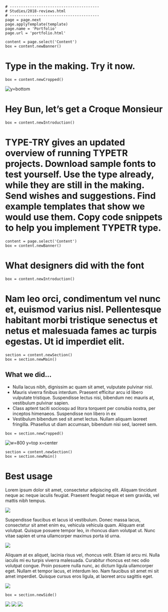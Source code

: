 
~~~
# ----------------------------------------
# Studies/2018-reviews.html
# ----------------------------------------
page = page.next
page.applyTemplate(template)  
page.name = 'Portfolio'
page.url = 'portfolio.html'

content = page.select('Content')
box = content.newBanner()
~~~
# Type in the making. Try it now.

~~~
box = content.newCropped()
~~~
![y=bottom](images/IMG_4664.JPG)

# Hey Bun, let’s get a Croque Monsieur

~~~
box = content.newIntroduction()
~~~

# TYPE-TRY gives an updated overview of running TYPETR projects. Download sample fonts to test yourself. Use the type already, while they are still in the making. Send wishes and suggestions. Find example templates that show we would use them. Copy code snippets to help you implement TYPETR type. 

~~~
content = page.select('Content')
box = content.newBanner()
~~~
# What designers did with the font

~~~
box = content.newIntroduction()
~~~
# Nam leo orci, condimentum vel nunc et, euismod varius nisl. Pellentesque habitant morbi tristique senectus et netus et malesuada fames ac turpis egestas. Ut id imperdiet elit. 

~~~
section = content.newSection()
box = section.newMain()
~~~

## What we did…

* Nulla lacus nibh, dignissim ac quam sit amet, vulputate pulvinar nisl. 
* Mauris viverra finibus interdum. Praesent efficitur arcu id libero vulputate tristique. Suspendisse lectus nisi, bibendum nec mauris at, vestibulum pulvinar sapien. 
* Class aptent taciti sociosqu ad litora torquent per conubia nostra, per inceptos himenaeos. Suspendisse non libero in ex 
* Vestibulum bibendum sed sit amet lectus. Nullam aliquam laoreet fringilla. Phasellus ut diam accumsan, bibendum nisi sed, laoreet sem.

~~~
box = section.newCropped()
~~~

![w=800 y=top x=center](images/habitCoverPagesSlab1-Chinese_1.gif)

~~~ 
section = content.newSection()
box = section.newMain()
~~~

# Best usage

Lorem ipsum dolor sit amet, consectetur adipiscing elit. Aliquam tincidunt neque ac neque iaculis feugiat. Praesent feugiat neque et sem gravida, vel mattis nibh tempus. 

![](images/IMG_4719.jpeg)

Suspendisse faucibus et lacus id vestibulum. Donec massa lacus, consectetur sit amet enim eu, vehicula vehicula quam. Aliquam erat volutpat. Quisque posuere tempor leo, in rhoncus diam volutpat ut. Nunc vitae sapien et urna ullamcorper maximus porta id urna. 

![](images/IMG_4814.jpeg)

Aliquam at ex aliquet, lacinia risus vel, rhoncus velit. Etiam id arcu mi. Nulla iaculis mi eu turpis viverra malesuada. Curabitur rhoncus est nec odio volutpat congue. Proin posuere nulla nunc, ac dictum ligula ullamcorper eget. Nullam et tempor lacus, et interdum leo. Nam faucibus sit amet mi sit amet imperdiet. Quisque cursus eros ligula, at laoreet arcu sagittis eget.

![](images/WF-bierCoverSlabPages2-All_1.png)

~~~
box = section.newSide()
~~~ 

![](images/fashionCoverPages1-Latin_1.png)![](images/fashionCoverPages1-Hangul_1.png)![](images/fashionCoverPages1-Kanji_1.png)
